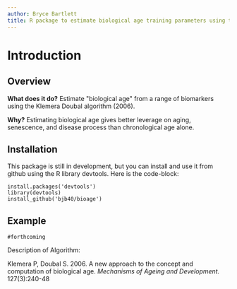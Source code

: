 ```yaml
---
author: Bryce Bartlett
title: R package to estimate biological age training parameters using the Klemera-Doubal algorithm.
---
```


# Introduction

## Overview

**What does it do?** Estimate "biological age" from a range of biomarkers using the Klemera Doubal algorithm (2006).

**Why?** Estimating biological age gives better leverage on aging, senescence, and disease process than chronological age alone.

## Installation

This package is still in development, but you can install and use it from github using the R library devtools. Here is the code-block:

```
install.packages('devtools')
library(devtools)
install_github('bjb40/bioage')
```


## Example



```
#forthcoming

```



Description of Algorithm:

Klemera P, Doubal S. 2006. A new approach to the concept and computation of biological age. *Mechanisms of Ageing and Development.* 127(3):240-48

